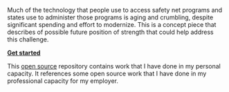 Much of the technology that people use to access safety net programs and states use to administer those programs is aging and crumbling, despite significant spending and effort to modernize. This is a concept piece that describes of possible future position of strength that could help address this challenge.

[**Get started**](index.md)

This [open source](license.md) repository contains work that I have done in my personal capacity. It references some open source work that I have done in my professional capacity for my employer.
